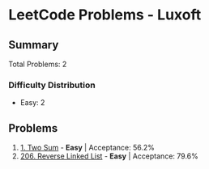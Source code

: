 # LeetCode Problems - Luxoft

## Summary
Total Problems: 2

### Difficulty Distribution

- Easy: 2

## Problems

1. [1. Two Sum](https://leetcode.com/problems/two-sum/) - **Easy** | Acceptance: 56.2%
2. [206. Reverse Linked List](https://leetcode.com/problems/reverse-linked-list/) - **Easy** | Acceptance: 79.6%